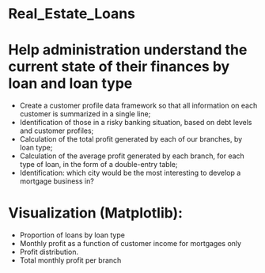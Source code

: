 # Real_Estate_Loans
# Help administration understand the current state of their finances by loan and loan type
- Create a customer profile data framework so that all information on each customer is summarized in a single line;
- Identification of those in a risky banking situation, based on debt levels and customer profiles;
- Calculation of the total profit generated by each of our branches, by loan type;
- Calculation of the average profit generated by each branch, for each type of loan, in the form of a double-entry table;
- Identification: which city would be the most interesting to develop a mortgage business in? 
# Visualization (Matplotlib):
- Proportion of loans by loan type
- Monthly profit as a function of customer income for mortgages only
- Profit distribution.
- Total monthly profit per branch
